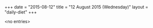 +++
date = "2015-08-12"
title = "12 August 2015 (Wednesday)"
layout = "daily-diet"
+++


\<no entries\>
